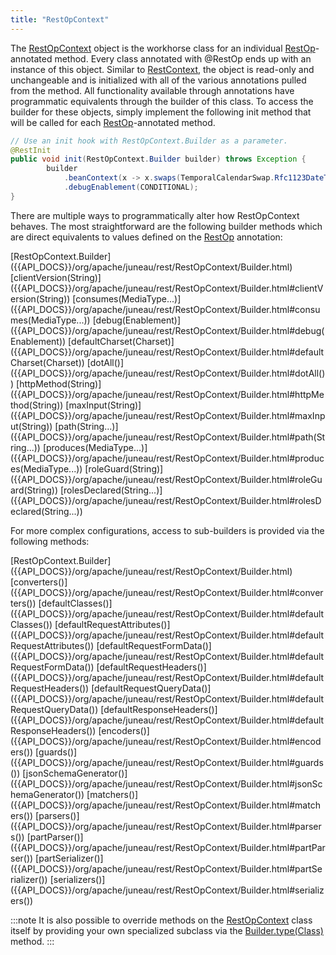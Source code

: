 ```yaml
---
title: "RestOpContext"
---
```


The [RestOpContext]({{API_DOCS}}/org/apache/juneau/rest/RestOpContext.html) object is the workhorse class for an individual [RestOp]({{API_DOCS}}/org/apache/juneau/rest/annotation/RestOp.html)-annotated method.
Every class annotated with @RestOp ends up with an instance of this object.
Similar to [RestContext]({{API_DOCS}}/org/apache/juneau/rest/RestContext.html), the object is read-only and unchangeable and is initialized with all of the various annotations pulled from the method.
All functionality available through annotations have programmatic equivalents through the builder of this class.
To access the builder for these objects, simply implement the following init method that will be called for each [RestOp]({{API_DOCS}}/org/apache/juneau/rest/annotation/RestOp.html)-annotated method.

```java
// Use an init hook with RestOpContext.Builder as a parameter.
@RestInit
public void init(RestOpContext.Builder builder) throws Exception {
        builder
            .beanContext(x -> x.swaps(TemporalCalendarSwap.Rfc1123DateTime.class))
            .debugEnablement(CONDITIONAL);
}
```

There are multiple ways to programmatically alter how RestOpContext behaves.
The most straightforward are the following builder methods which are direct equivalents to values defined on the [RestOp]({{API_DOCS}}/org/apache/juneau/rest/annotation/RestOp.html) annotation:

<tree>
<node-0><java-class>[RestOpContext.Builder]({{API_DOCS}}/org/apache/juneau/rest/RestOpContext/Builder.html)</java-class></node-0>
<node-1><java-method>[clientVersion(String)]({{API_DOCS}}/org/apache/juneau/rest/RestOpContext/Builder.html#clientVersion(String))</java-method></node-1>
<node-1><java-method>[consumes(MediaType...)]({{API_DOCS}}/org/apache/juneau/rest/RestOpContext/Builder.html#consumes(MediaType...))</java-method></node-1>
<node-1><java-method>[debug(Enablement)]({{API_DOCS}}/org/apache/juneau/rest/RestOpContext/Builder.html#debug(Enablement))</java-method></node-1>
<node-1><java-method>[defaultCharset(Charset)]({{API_DOCS}}/org/apache/juneau/rest/RestOpContext/Builder.html#defaultCharset(Charset))</java-method></node-1>
<node-1><java-method>[dotAll()]({{API_DOCS}}/org/apache/juneau/rest/RestOpContext/Builder.html#dotAll())</java-method></node-1>
<node-1><java-method>[httpMethod(String)]({{API_DOCS}}/org/apache/juneau/rest/RestOpContext/Builder.html#httpMethod(String))</java-method></node-1>
<node-1><java-method>[maxInput(String)]({{API_DOCS}}/org/apache/juneau/rest/RestOpContext/Builder.html#maxInput(String))</java-method></node-1>
<node-1><java-method>[path(String...)]({{API_DOCS}}/org/apache/juneau/rest/RestOpContext/Builder.html#path(String...))</java-method></node-1>
<node-1><java-method>[produces(MediaType...)]({{API_DOCS}}/org/apache/juneau/rest/RestOpContext/Builder.html#produces(MediaType...))</java-method></node-1>
<node-1><java-method>[roleGuard(String)]({{API_DOCS}}/org/apache/juneau/rest/RestOpContext/Builder.html#roleGuard(String))</java-method></node-1>
<node-1><java-method>[rolesDeclared(String...)]({{API_DOCS}}/org/apache/juneau/rest/RestOpContext/Builder.html#rolesDeclared(String...))</java-method></node-1>
</tree>

For more complex configurations, access to sub-builders is provided via the following methods:

<tree>
<node-0><java-class>[RestOpContext.Builder]({{API_DOCS}}/org/apache/juneau/rest/RestOpContext/Builder.html)</java-class></node-0>
<node-1><java-method>[converters()]({{API_DOCS}}/org/apache/juneau/rest/RestOpContext/Builder.html#converters())</java-method></node-1>
<node-1><java-method>[defaultClasses()]({{API_DOCS}}/org/apache/juneau/rest/RestOpContext/Builder.html#defaultClasses())</java-method></node-1>
<node-1><java-method>[defaultRequestAttributes()]({{API_DOCS}}/org/apache/juneau/rest/RestOpContext/Builder.html#defaultRequestAttributes())</java-method></node-1>
<node-1><java-method>[defaultRequestFormData()]({{API_DOCS}}/org/apache/juneau/rest/RestOpContext/Builder.html#defaultRequestFormData())</java-method></node-1>
<node-1><java-method>[defaultRequestHeaders()]({{API_DOCS}}/org/apache/juneau/rest/RestOpContext/Builder.html#defaultRequestHeaders())</java-method></node-1>
<node-1><java-method>[defaultRequestQueryData()]({{API_DOCS}}/org/apache/juneau/rest/RestOpContext/Builder.html#defaultRequestQueryData())</java-method></node-1>
<node-1><java-method>[defaultResponseHeaders()]({{API_DOCS}}/org/apache/juneau/rest/RestOpContext/Builder.html#defaultResponseHeaders())</java-method></node-1>
<node-1><java-method>[encoders()]({{API_DOCS}}/org/apache/juneau/rest/RestOpContext/Builder.html#encoders())</java-method></node-1>
<node-1><java-method>[guards()]({{API_DOCS}}/org/apache/juneau/rest/RestOpContext/Builder.html#guards())</java-method></node-1>
<node-1><java-method>[jsonSchemaGenerator()]({{API_DOCS}}/org/apache/juneau/rest/RestOpContext/Builder.html#jsonSchemaGenerator())</java-method></node-1>
<node-1><java-method>[matchers()]({{API_DOCS}}/org/apache/juneau/rest/RestOpContext/Builder.html#matchers())</java-method></node-1>
<node-1><java-method>[parsers()]({{API_DOCS}}/org/apache/juneau/rest/RestOpContext/Builder.html#parsers())</java-method></node-1>
<node-1><java-method>[partParser()]({{API_DOCS}}/org/apache/juneau/rest/RestOpContext/Builder.html#partParser())</java-method></node-1>
<node-1><java-method>[partSerializer()]({{API_DOCS}}/org/apache/juneau/rest/RestOpContext/Builder.html#partSerializer())</java-method></node-1>
<node-1><java-method>[serializers()]({{API_DOCS}}/org/apache/juneau/rest/RestOpContext/Builder.html#serializers())</java-method></node-1>
</tree>

:::note
It is also possible to override methods on the [RestOpContext]({{API_DOCS}}/org/apache/juneau/rest/RestOpContext.html) class itself by providing your own specialized subclass via the
[Builder.type(Class)]({{API_DOCS}}/org/apache/juneau/rest/RestOpContext/Builder.html#type(Class)) method.
:::